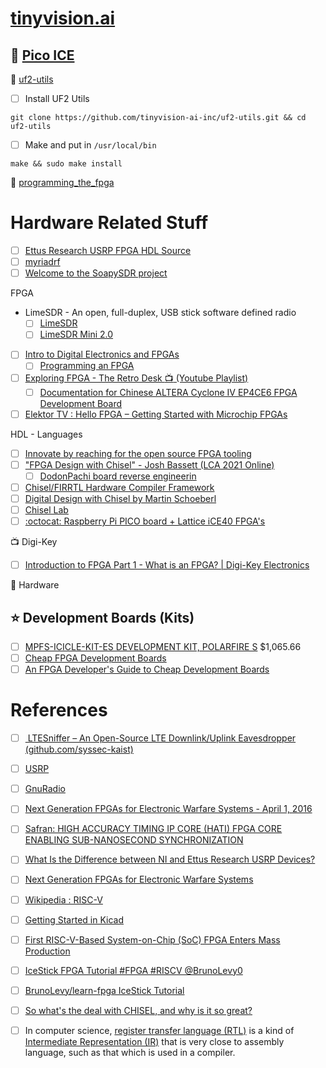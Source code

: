 # [tinyvision.ai](https://tinyvision.ai)


## :shark: [Pico ICE](https://pico-ice.tinyvision.ai)

:round_pushpin: [uf2-utils](https://github.com/tinyvision-ai-inc/uf2-utils)

- [ ] Install UF2 Utils

```
git clone https://github.com/tinyvision-ai-inc/uf2-utils.git && cd uf2-utils
```

- [ ] Make and put in `/usr/local/bin`

```
make && sudo make install
```


:round_pushpin: [programming_the_fpga](https://pico-ice.tinyvision.ai/programming_the_fpga.html)


# Hardware Related Stuff

- [ ] [Ettus Research USRP FPGA HDL Source](https://github.com/EttusResearch/fpga)
- [ ] [myriadrf](https://myriadrf.org)
- [ ] [Welcome to the SoapySDR project](https://github.com/pothosware/SoapySDR/wiki)

FPGA

* LimeSDR - An open, full-duplex, USB stick software defined radio
  - [ ] [LimeSDR](https://www.crowdsupply.com/lime-micro/limesdr)
  - [ ] [LimeSDR Mini 2.0](https://www.crowdsupply.com/lime-micro/limesdr-mini-2)

- [ ] [Intro to Digital Electronics and FPGAs](https://www.youtube.com/watch?v=-qpfv8KLXOk)
  - [ ] [Programming an FPGA](https://learn.sparkfun.com/tutorials/programming-an-fpga)

- [ ] [Exploring FPGA - The Retro Desk :tv: (Youtube Playlist)](https://www.youtube.com/playlist?list=PLPSrOWYluVLJxqlrWqjZWQ1B4bBgrQ42G)
  - [ ] [Documentation for Chinese ALTERA Cyclone IV EP4CE6 FPGA Development Board](https://github.com/SlithyMatt/Altera-Cyclone-IV-board-V3.0)

- [ ] [Elektor TV : Hello FPGA – Getting Started with Microchip FPGAs](https://youtu.be/zcaZxu010cg)

HDL - Languages

- [ ] [Innovate by reaching for the open source FPGA tooling](https://f4pga.org)
- [ ] ["FPGA Design with Chisel" - Josh Bassett (LCA 2021 Online)](https://www.youtube.com/watch?v=Wst8IoYRWKo)
  - [ ] [DodonPachi board reverse engineerin](https://en.wikipedia.org/wiki/DoDonPachi)
- [ ] [Chisel/FIRRTL Hardware Compiler Framework](https://www.chisel-lang.org/)
- [ ] [Digital Design with Chisel by Martin Schoeberl](https://github.com/schoeberl/chisel-book)
- [ ] [Chisel Lab](https://github.com/schoeberl/chisel-lab)
- [ ] [:octocat: Raspberry Pi PICO board + Lattice iCE40 FPGA's](https://github.com/tinyvision-ai-inc/pico-ice)

:tv: Digi-Key

- [ ] [Introduction to FPGA Part 1 - What is an FPGA? | Digi-Key Electronics](https://www.youtube.com/watch?v=lLg1AgA2Xoo&list=PLEBQazB0HUyT1WmMONxRZn9NmQ_9CIKhb)

:electric_plug: Hardware

## :star: Development Boards (Kits)

- [ ] [MPFS-ICICLE-KIT-ES DEVELOPMENT KIT, POLARFIRE S](https://canada.newark.com/microchip/mpfs-icicle-kit-es/development-kit-polarfire-soc/dp/45AJ6163) $1,065.66
- [ ] [Cheap FPGA Development Boards](https://joelw.id.au/FPGA/CheapFPGADevelopmentBoards)
- [ ] [An FPGA Developer's Guide to Cheap Development Boards](https://hackster.io/news/an-fpga-developer-s-guide-to-cheap-development-boards-8f1782bb271a)

# References
- [ ] [	LTESniffer – An Open-Source LTE Downlink/Uplink Eavesdropper (github.com/syssec-kaist)](https://news.ycombinator.com/item?id=35952206)
- [ ] [USRP](https://www.ettus.com/sdr-software/uhd-usrp-hardware-driver)
- [ ] [GnuRadio](https://www.ettus.com/sdr-software/gnu-radio/)
- [ ] [Next Generation FPGAs for Electronic Warfare Systems - April 1, 2016](https://www.mobilityengineeringtech.com/component/content/article/adt/pub/features/articles/24386)
- [ ] [Safran: HIGH ACCURACY TIMING IP CORE (HATI) FPGA CORE ENABLING SUB-NANOSECOND SYNCHRONIZATION](https://safran-navigation-timing.com/product/high-accuracy-timing-ip-core-hati)
- [ ] [What Is the Difference between NI and Ettus Research USRP Devices?](https://www.ni.com/en-ca/shop/wireless-design-test/what-is-a-usrp-software-defined-radio/what-is-the-difference-between-ni-and-ettus-usrps.html)
- [ ] [Next Generation FPGAs for Electronic Warfare Systems](https://www.mobilityengineeringtech.com/component/content/article/adt/pub/features/articles/24386)
- [ ] [Wikipedia : RISC-V](https://en.wikipedia.org/wiki/RISC-V)
- [ ] [Getting Started in Kicad](https://docs.kicad.org/7.0/en/getting_started_in_kicad/getting_started_in_kicad.html)
- [ ] [First RISC-V-Based System-on-Chip (SoC) FPGA Enters Mass Production](https://www.microchip.com/en-us/about/news-releases/products/first-risc-v-based-system-on-chip-fpga-enters-mass-production)
- [ ] [IceStick FPGA Tutorial #FPGA #RISCV @BrunoLevy0](https://blog.adafruit.com/2021/01/28/icestick-fpga-tutorial-fpga-riscv-brunolevy01/)
- [ ] [BrunoLevy/learn-fpga IceStick Tutorial](https://github.com/BrunoLevy/learn-fpga/blob/master/FemtoRV/TUTORIALS/IceStick.md)
- [ ] [So what's the deal with CHISEL, and why is it so great?](https://www.reddit.com/r/FPGA/comments/wnnhb8/so_whats_the_deal_with_chisel_and_why_is_it_so/)
- [ ] In computer science, [register transfer language (RTL)](https://en.wikipedia.org/wiki/Register_transfer_language)  is a kind of  [Intermediate Representation (IR)](https://en.wikipedia.org/wiki/Intermediate_representation) that is very close to assembly language, such as that which is used in a compiler.

